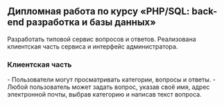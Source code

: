 <h2>Дипломная работа по курсу «PHP/SQL: back-end разработка и базы данных»</h2>

Разработать типовой сервис вопросов и ответов. Pеализована клиентская часть сервиса и интерфейс администратора.

<h3>Клиентская часть</h3>
- Пользователи могут просматривать категории, вопросы и ответы.
- Любой пользователь может задать вопрос, указав своё имя, адрес электронной почты, выбрав категорию и написав текст вопроса.
